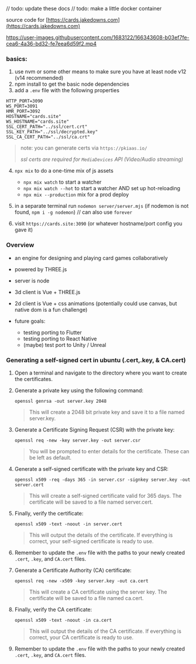 // todo: update these docs
// todo: make a little docker container

source code for [https://cards.jakedowns.com](https://cards.jakedowns.com)


https://user-images.githubusercontent.com/1683122/166343608-b03ef7fe-cea6-4a36-bd32-fe7eea6d59f2.mp4


### basics:

1. use nvm or some other means to make sure you have at least node v12 (v14 recommended)
2. npm install to get the basic node dependencies
3. add a `.env` file with the following properties

  ```
  HTTP_PORT=3090
  WS_PORT=3091
  HMR_PORT=3092
  HOSTNAME="cards.site"
  WS_HOSTNAME="cards.site"
  SSL_CERT_PATH="../ssl/cert.crt"
  SSL_KEY_PATH="../ssl/decrypted.key"
  SSL_CA_CERT_PATH="../ssl/ca.crt"
  ```
  > note: you can generate certs via `https://pkiaas.io/`
  >
  > _ssl certs are required for `MediaDevices` API (Video/Audio streaming)_

4. `npx mix` to do a one-time mix of js assets

   - `npx mix watch` to start a watcher
   - `npx mix watch --hot` to start a watcher AND set up hot-reloading
   - `npx mix --production` mix for a prod deploy

5. in a separate terminal run `nodemon server/server.mjs` (if nodemon is not found, `npm i -g nodemon`) // can also use `forever`
6. visit `https://cards.site:3090` (or whatever hostname/port config you gave it)


### Overview

- an engine for designing and playing card games collaboratively
- powered by THREE.js

- server is node
- 3d client is Vue + THREE.js
- 2d client is Vue + css animations (potentially could use canvas, but native dom is a fun challenge)

- future goals:
  - testing porting to Flutter
  - testing porting to React Native
  - (maybe) test port to Unity / Unreal

### Generating a self-signed cert in ubuntu (.cert,.key, & CA.cert)
1. Open a terminal and navigate to the directory where you want to create the certificates.
2. Generate a private key using the following command:
   ```
   openssl genrsa -out server.key 2048
   ```
   > This will create a 2048 bit private key and save it to a file named server.key.

3. Generate a Certificate Signing Request (CSR) with the private key:
   ```
   openssl req -new -key server.key -out server.csr
   ```
   > You will be prompted to enter details for the certificate. These can be left as default.

4. Generate a self-signed certificate with the private key and CSR:
   ```
   openssl x509 -req -days 365 -in server.csr -signkey server.key -out server.cert
   ```
   > This will create a self-signed certificate valid for 365 days. The certificate will be saved to a file named server.cert.

5. Finally, verify the certificate:
   ```
   openssl x509 -text -noout -in server.cert
   ```
   > This will output the details of the certificate. If everything is correct, your self-signed certificate is ready to use.

6. Remember to update the `.env` file with the paths to your newly created `.cert`, `.key`, and `CA.cert` files.

7. Generate a Certificate Authority (CA) certificate:
   ```
   openssl req -new -x509 -key server.key -out ca.cert
   ```
   > This will create a CA certificate using the server key. The certificate will be saved to a file named ca.cert.

8. Finally, verify the CA certificate:
   ```
   openssl x509 -text -noout -in ca.cert
   ```
   > This will output the details of the CA certificate. If everything is correct, your CA certificate is ready to use.

9. Remember to update the `.env` file with the paths to your newly created `.cert`, `.key`, and `CA.cert` files.
